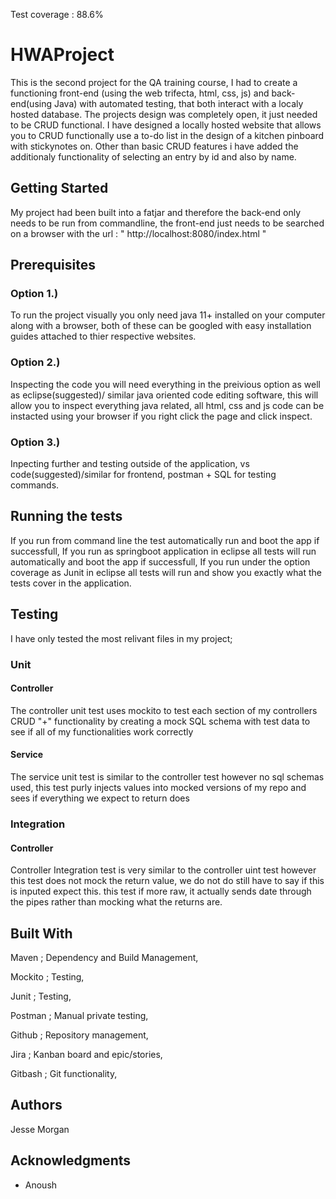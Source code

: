 Test coverage : 88.6%
# HWAProject
This is the second project for the QA training course,
I had to create a functioning front-end (using the web trifecta, html, css, js) and back-end(using Java) with automated testing, that both interact with a localy hosted database.
The projects design was completely open, it just needed to be CRUD functional.
I have designed a locally hosted website that allows you to CRUD functionally use a to-do list in the design of a kitchen pinboard with stickynotes on.
Other than basic CRUD features i have added the additionaly functionality of selecting an entry by id and also by name.

## Getting Started
My project had been built into a fatjar and therefore the back-end only needs to be run from commandline, 
the front-end just needs to be searched on a browser with the url : " http://localhost:8080/index.html "

## Prerequisites
### Option 1.) 
To run the project visually you only need java 11+ installed on your computer along with a browser, both of these can be googled with easy installation guides attached to thier respective websites.
### Option 2.) 
Inspecting the code you will need everything in the preivious option as well as eclipse(suggested)/ similar java oriented code editing software, this will allow you to inspect everything java related, all html, css and js code can be instacted using your browser if you right click the page and click inspect.
### Option 3.) 
Inpecting further and testing outside of the application, vs code(suggested)/similar for frontend, postman + SQL for testing commands.

## Running the tests
If you run from command line the test automatically run and boot the app if successfull,
If you run as springboot application in eclipse all tests will run automatically and boot the app if successfull,
If you run under the option coverage as Junit in eclipse all tests will run and show you exactly what the tests cover in the application.

## Testing
I have only tested the most relivant files in my project;
### Unit
#### Controller
The controller unit test uses mockito to test each section of my controllers CRUD "+" functionality by creating a mock SQL schema with test data to see if all of my functionalities work correctly 
#### Service
The service unit test is similar to the controller test however no sql schemas used, this test purly injects values into mocked versions of my repo and sees if everything we expect to return does

### Integration 
#### Controller
Controller Integration test is very similar to the controller uint test however this test does not mock the return value, we do not do still have to say if this is inputed expect this. this test if more raw, it actually sends date through the pipes rather than mocking what the returns are.

## Built With
Maven ; Dependency and Build Management,


Mockito ; Testing,

Junit ; Testing,

Postman ; Manual private testing,


Github ; Repository management,

Jira ; Kanban board and epic/stories,


Gitbash ; Git functionality,


## Authors
Jesse Morgan

## Acknowledgments
- Anoush
